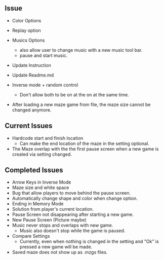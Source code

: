 ## Issue
*  Color Options
*  Replay option
*  Musics Options
    * also allow user to change music with a new music tool bar.
    * pause and start music.

* Update Instruction
* Update Readme.md
* Inverse mode + random control
    * Don't allow both to be on at the on at the same time.
* After loading a new maze game from file, the maze size cannot be changed anymore.

 
 

## Current Issues
* Hardcode start and finish location
    * Can make the end location of the maze in the setting optional.
* The Maze overlap with the the first pause screen when a new game is created via setting changed.
    
## Completed Issues
*  Arrow Keys in Inverse Mode
*  Maze size and white space
*  Bug that allow players to move behind the pause screen.
*  Automatically change shape and color when change option.
* Ending in Memory Mode
* Solution from player's current location.
* Pause Screen not disappearing after starting a new game.
* New Pause Screen (Picture maybe)
* Music never stops and overlaps with new game.
    * Music also doesn't stop while the game is paused.
* Compare Settings
    * Currently, even when nothing is changed in the setting and "Ok" is pressed a new game will be made.
* Saved maze does not show up as .mzgs files.